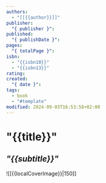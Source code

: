 ```yaml
---
authors:
  - "[[{{author}}]]"
publisher:
  "{ publisher }": 
published:
  "{ publishDate }": 
pages:
  "{ totalPage }": 
isbn:
  - "{{isbn10}}"
  - "{{isbn13}}"
rating: 
created:
  "{ date }": 
tags:
  - book
  - "#template"
modified: 2024-09-03T16:53:58+02:00
---
```

# "{{title}}"
## *"{{subtitle}}"*

![[{{localCoverImage}}|150]]
